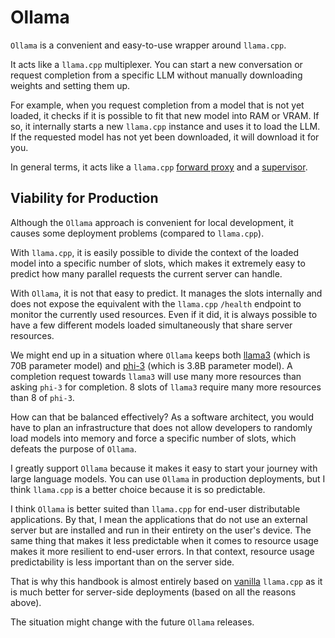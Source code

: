 # Ollama

`Ollama` is a convenient and easy-to-use wrapper around `llama.cpp`.

It acts like a `llama.cpp` multiplexer. You can start a new conversation or request completion from a specific LLM without manually downloading weights and setting them up. 

For example, when you request completion from a model that is not yet loaded, it checks if it is possible to fit that new model into RAM or VRAM. If so, it internally starts a new `llama.cpp` instance and uses it to load the LLM. If the requested model has not yet been downloaded, it will download it for you.

In general terms, it acts like a `llama.cpp` [forward proxy](/general-concepts/load-balancing/forward-proxy.md) and a [supervisor](/general-concepts/load-balancing/supervisor.md).

## Viability for Production

Although the `Ollama` approach is convenient for local development, it causes some deployment problems (compared to `llama.cpp`).

With `llama.cpp`, it is easily possible to divide the context of the loaded model into a specific number of slots, which makes it extremely easy to predict how many parallel requests the current server can handle.

With `Ollama`, it is not that easy to predict. It manages the slots internally and does not expose the equivalent with the `llama.cpp` `/health` endpoint to monitor the currently used resources. Even if it did, it is always possible to have a few different models loaded simultaneously that share server resources. 

We might end up in a situation where `Ollama` keeps both [llama3](https://llama.meta.com/llama3/) (which is 70B parameter model) and [phi-3](https://azure.microsoft.com/en-us/blog/introducing-phi-3-redefining-whats-possible-with-slms/) (which is 3.8B parameter model). A completion request towards `llama3` will use many more resources than asking `phi-3` for completion. 8 slots of `llama3` require many more resources than 8 of `phi-3`. 

How can that be balanced effectively? As a software architect, you would have to plan an infrastructure that does not allow developers to randomly load models into memory and force a specific number of slots, which defeats the purpose of `Ollama`.

I greatly support `Ollama` because it makes it easy to start your journey with large language models. You can use `Ollama` in production deployments, but I think `llama.cpp` is a better choice because it is so predictable. 

I think `Ollama` is better suited than `llama.cpp` for end-user distributable applications. By that, I mean the applications that do not use an external server but are installed and run in their entirety on the user's device. The same thing that makes it less predictable when it comes to resource usage makes it more resilient to end-user errors. In that context, resource usage predictability is less important than on the server side. 

That is why this handbook is almost entirely based on [vanilla](https://en.wikipedia.org/wiki/Vanilla_software) `llama.cpp` as it is much better for server-side deployments (based on all the reasons above).

The situation might change with the future `Ollama` releases.
